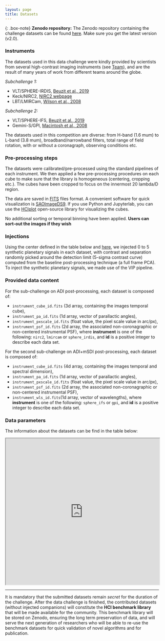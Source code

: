 ```yaml
---
layout: page
title: Datasets
---
```


{: .box-note}
**Zenodo repository:** The Zenodo repository containing the challenge datasets can be found [here](https://zenodo.org/record/3361544). 
Make sure you get the latest version (v2.0). 

### Instruments
The datasets used in this data challenge were kindly provided by scientists from several high-contrast imaging instruments (see [Team](https://exoplanet-imaging-challenge.github.io/team/)), and are the result of many years of work from different teams around the globe.

*Subchallenge 1:*

* VLT/SPHERE-IRDIS, [Beuzit et al., 2019](https://ui.adsabs.harvard.edu/link_gateway/2019A%26A...631A.155B/PUB_PDF)
* Keck/NIRC2, [NIRC2 webpage](https://www2.keck.hawaii.edu/inst/nirc2/)
* LBT/LMIRCam, [Wilson et al., 2008](https://ui.adsabs.harvard.edu/abs/2008SPIE.7013E..3AW/abstract)

*Subchallenge 2:*

* VLT/SPHERE-IFS, [Beuzit et al., 2019](https://ui.adsabs.harvard.edu/link_gateway/2019A%26A...631A.155B/PUB_PDF)
* Gemini-S/GPI, [Macintosh et al., 2008](https://www.spiedigitallibrary.org/conference-proceedings-of-spie/7015/1/The-Gemini-Planet-Imager--from-science-to-design-to/10.1117/12.788083.full) 

The datasets used in this competition are diverse: from H-band (1.6 mum) to L-band (3.8 mum), broadband/narrowband filters, total range of field rotation, with or without a coronagraph, observing conditions etc. 

### Pre-processing steps
The datasets were calibrated/pre-processed using the standard pipelines of each instrument. We then applied a few pre-processing procedures on each cube to make sure that the library is homogeneous (centering, cropping etc.). The cubes have been cropped to focus on the innermost 20 lambda/D region.

The data are saved in [FITS](https://en.wikipedia.org/wiki/FITS) files format. A convenient software for quick visualization is [SAOImageDS9](http://ds9.si.edu/site/Download.html). If you use Python and Jupyterlab, you can use the [HCIplot](https://github.com/carlgogo/hciplot/) open-source library for visualizing the cubes. 

No additional sorting or temporal binning have been applied. **Users can sort-out the images if they wish**

### Injections
Using the center defined in the table below and [here](https://docs.google.com/spreadsheets/d/e/2PACX-1vQ0fDpZD4LAoawUkITgWj_6Nx7XIKB4JAeOVS9CUIsTITI4X-MTI_rsqzC6e5MvQ2j9ivkoxZzI-XKB/pubhtml?gid=39220023&single=true), we injected 0 to 5 synthetic planetary signals in each dataset, with contrast and separation randomly picked around the detection limit (5-sigma contrast curve) computed from the baseline post-processing technique (a full frame PCA). To inject the synthetic planetary signals, we made use of the VIP pipeline.

### Provided data content
For the sub-challenge on ADI post-processing, each dataset is composed of:
 * ``instrument_cube_id.fits`` (3d array, containing the images temporal cube),
 * ``instrument_pa_id.fits`` (1d array, vector of parallactic angles),
 * ``instrument_pxscale_id.fits`` (float value, the pixel scale value in arc/px),
 * ``instrument_psf_id.fits`` (2d array, the associated non-coronagraphic or non-centered instrumental PSF), 
 where **instrument** is one of the following: ``nirc2``, ``lmircam`` or ``sphere_irdis``, and **id** is a positive integer to describe each data set. 

For the second sub-challenge on ADI+mSDI post-processing, each dataset is composed of:
 * ``instrument_cube_id.fits`` (4d array, containing the images temporal and spectral dimension),
 * ``instrument_pa_id.fits`` (1d array, vector of parallactic angles),
 * ``instrument_pxscale_id.fits`` (float value, the pixel scale value in arc/px),
 * ``instrument_psf_id.fits`` (2d array, the associated non-coronagraphic or non-centered instrumental PSF), 
 * ``instrument_wls_id.fits``(1d array, vector of wavelengths),
 where **instrument** is one of the following: ``sphere_ifs`` or ``gpi``, and **id** is a positive integer to describe each data set. 

### Data parameters
The information about the datasets can be find in the table below:

<iframe 
src="https://docs.google.com/spreadsheets/d/e/2PACX-1vQ0fDpZD4LAoawUkITgWj_6Nx7XIKB4JAeOVS9CUIsTITI4X-MTI_rsqzC6e5MvQ2j9ivkoxZzI-XKB/pubhtml?gid=39220023&amp;single=true&amp;widget=true&amp;headers=false"
style="width:100%; height:480px;"></iframe>

***
It is mandatory that the submitted datasets remain *secret* for the duration of the challenge. After the data challenge is finished, the contributed datasets (without injected companions) will constitute the **HCI benchmark library** that will be made available for the community. This benchmark library will be stored on Zenodo, ensuring the long term preservation of data, and will serve the next generation of researchers who will be able to re-use the benchmark datasets for quick validation of novel algorithms and for publication.


